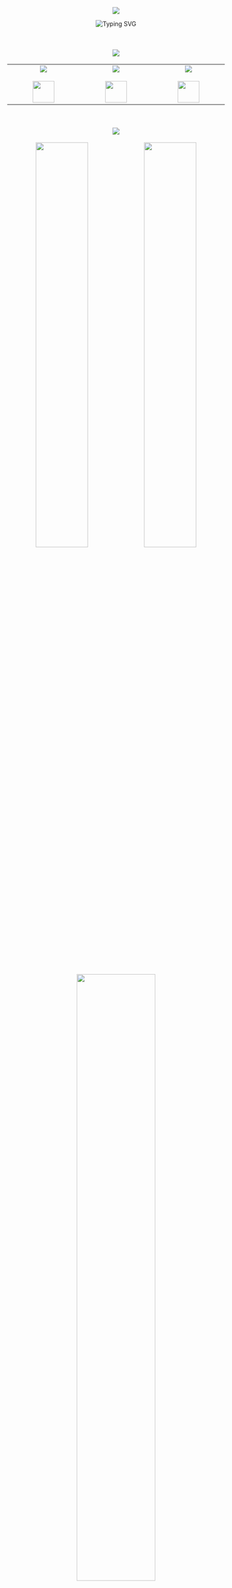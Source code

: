 <div align="center">

<img src="https://capsule-render.vercel.app/api?type=waving&color=gradient&customColorList=6,11,20&height=180&section=header&text=zitehh&fontSize=80&fontAlignY=35&animation=twinkling&fontColor=fff" />

<br/>

<p align="center">
  <img src="https://readme-typing-svg.demolab.com?font=Changa+One&weight=200&pause=1000&color=6413F7&center=true&width=435&lines=Hello%2C+im+zitehh;15yo+Junior+Developer+from+Poland" alt="Typing SVG" /></p>

<br/>

#### <img src="https://capsule-render.vercel.app/api?type=blur&height=300&color=gradient&text=Tech%20Stack&section=footer&textBg=false&animation=twinkling" />

<table align="center">
  <tr>
    <td align="center" width="200">
      <img src="https://img.shields.io/badge/Backend-4ECDC4?style=for-the-badge&logo=ktor&logoColor=white" /><br/><br/>
      <img src="https://skillicons.dev/icons?i=python,mysql,java,nodejs,expressjs&theme=dark" height="50" />
    </td>
    <td align="center" width="200">
      <img src="https://img.shields.io/badge/Frontend-FFE66D?style=for-the-badge&logo=react&logoColor=black" /><br/><br/>
      <img src="https://skillicons.dev/icons?i=react,js,html,css,tailwindcss&theme=dark" height="50" />
    </td>
    <td align="center" width="200">
      <img src="https://img.shields.io/badge/Tools-A8E6CF?style=for-the-badge&logo=git&logoColor=black" /><br/><br/>
      <img src="https://skillicons.dev/icons?i=git,github,vscode,idea,webstorm&theme=dark" height="50" />
    </td>
  </tr>
</table>

<br/>

#### <img src="https://capsule-render.vercel.app/api?type=blur&height=300&color=gradient&text=Github%20Analytics&section=footer&textBg=false&animation=twinkling" />

<p align="center">
  <img width="49%" src="https://github-readme-stats.vercel.app/api?username=zitehh&show_icons=true&theme=tokyonight&hide_border=true&bg_color=0D1117&title_color=58A6FF&icon_color=58A6FF&text_color=C9D1D9&border_radius=12" />
  <img width="49%" src="https://streak-stats.demolab.com?user=zitehh&theme=tokyonight&hide_border=true&background=0D1117&border_radius=12&ring=58A6FF&fire=FF6B6B&currStreakLabel=58A6FF" />
</p>

<p align="center">
  <img width="60%" src="https://github-readme-stats.vercel.app/api/top-langs/?username=zitehh&layout=compact&theme=tokyonight&hide_border=true&bg_color=0D1117&title_color=58A6FF&text_color=C9D1D9&border_radius=12&langs_count=8" />
</p>

<p align="center">
  <img src="https://github-readme-activity-graph.vercel.app/graph?username=zitehh&theme=tokyo-night&hide_border=true&bg_color=0D1117&color=58A6FF&line=58A6FF&point=FF6B6B&area=true&area_color=58A6FF" alt="Contribution Graph"/>
</p>

<br/>

#### <img src="https://capsule-render.vercel.app/api?type=blur&height=300&color=gradient&text=Github%20Trophies&section=footer&textBg=false&animation=twinkling" />

<p align="center">
  <img src="https://github-profile-trophy.vercel.app/?username=zitehh&theme=tokyonight&no-frame=true&no-bg=true&column=7&margin-w=15&margin-h=15" />
</p>

<br/>

### 🌐 Let's Contact

<p align="center">
  <a href="mailto:jakubfrugo@gmail.com">
    <img src="https://img.shields.io/badge/Gmail-EA4335?style=for-the-badge&logo=gmail&logoColor=white" />
  </a>
  <a href="https://discord.com/users/1373357527823024130">
    <img src="https://img.shields.io/badge/Discord-5865F2?style=for-the-badge&logo=discord&logoColor=white" />
  </a>
</p>

<br/>

<p align="center">
  <img src="https://komarev.com/ghpvc/?username=zitehh&color=58A6FF&style=for-the-badge&label=Profile+Views" />
</p>

<img src="https://capsule-render.vercel.app/api?type=waving&color=gradient&customColorList=6,11,20&height=120&section=footer" />

</div>
